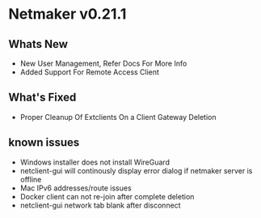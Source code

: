 
# Netmaker v0.21.1

## Whats New
- New User Management, Refer Docs For More Info
- Added Support For Remote Access Client
## What's Fixed
-  Proper Cleanup Of Extclients On a Client Gateway Deletion
## known issues
- Windows installer does not install WireGuard
- netclient-gui will continously display error dialog if netmaker server is offline
- Mac IPv6 addresses/route issues
- Docker client can not re-join after complete deletion
- netclient-gui network tab blank after disconnect


